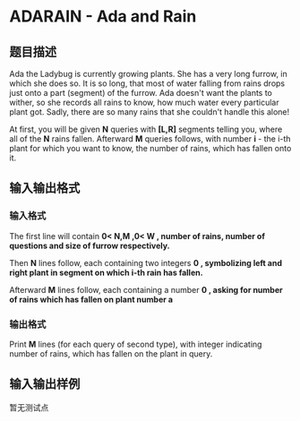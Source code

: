 # ADARAIN - Ada and Rain

## 题目描述

 Ada the Ladybug is currently growing plants. She has a very long furrow, in which she does so. It is so long, that most of water falling from rains drops just onto a part (segment) of the furrow. Ada doesn't want the plants to wither, so she records all rains to know, how much water every particular plant got. Sadly, there are so many rains that she couldn't handle this alone!

At first, you will be given **N** queries with **\[L,R\]** segments telling you, where all of the **N** rains fallen. Afterward **M** queries follows, with number **i** - the i-th plant for which you want to know, the number of rains, which has fallen onto it.

## 输入输出格式

### 输入格式

The first line will contain **0< N,M ,**0< W , number of rains, number of questions and size of furrow respectively.****

Then **N** lines follow, each containing two integers **0 , symbolizing left and right plant in segment on which i-th rain has fallen.**

Afterward **M** lines follow, each containing a number **0 , asking for number of rains which has fallen on plant number **a****

### 输出格式

Print **M** lines (for each query of second type), with integer indicating number of rains, which has fallen on the plant in query.

## 输入输出样例

暂无测试点


